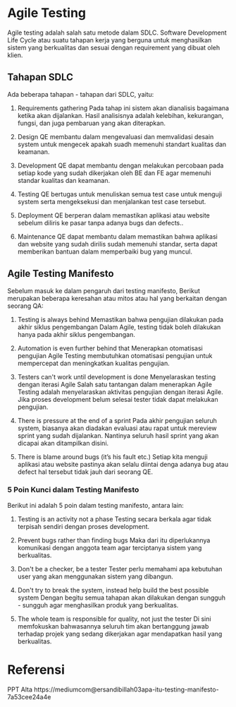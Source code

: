 # Agile Testing

Agile testing adalah salah satu metode dalam SDLC. Software Development Life Cycle atau suatu tahapan kerja yang berguna untuk menghasilkan sistem yang berkualitas dan sesuai dengan requirement yang dibuat oleh klien.

## Tahapan SDLC

Ada beberapa tahapan - tahapan dari SDLC, yaitu:

1. Requirements gathering
  Pada tahap ini sistem akan dianalisis bagaimana ketika akan dijalankan. Hasil analisisnya adalah kelebihan, kekurangan, fungsi, dan juga pembaruan yang akan diterapkan.

2. Design
  QE membantu dalam mengevaluasi dan memvalidasi desain system untuk mengecek apakah suadh memenuhi standart kualitas dan keamanan.

3. Development
  QE dapat membantu dengan melakukan percobaan pada setiap kode yang sudah dikerjakan oleh BE dan FE agar memenuhi standar kualitas dan keamanan.

4. Testing
  QE bertugas untuk menuliskan semua test case untuk menguji system serta mengeksekusi dan menjalankan test case  tersebut.

5. Deployment
  QE berperan dalam memastikan aplikasi atau website sebelum diliris ke pasar tanpa adanya bugs dan defects..

6. Maintenance
  QE dapat membantu dalam memastikan bahwa aplikasi dan website yang sudah dirilis sudah memenuhi standar, serta dapat memberikan bantuan dalam memperbaiki bug yang muncul.

## Agile Testing Manifesto

Sebelum masuk ke dalam pengaruh dari testing manifesto, Berikut merupakan beberapa keresahan atau mitos atau hal yang berkaitan dengan seorang QA:

1. Testing is always behind
  Memastikan bahwa pengujian dilakukan pada akhir siklus pengembangan Dalam Agile, testing tidak boleh dilakukan hanya pada akhir siklus pengembangan.

2. Automation is even further behind that
  Menerapkan otomatisasi pengujian Agile Testing membutuhkan otomatisasi pengujian untuk mempercepat dan meningkatkan kualitas pengujian.

3. Testers can't work until development is done
  Menyelaraskan testing dengan iterasi Agile Salah satu tantangan dalam menerapkan Agile Testing adalah menyelaraskan aktivitas pengujian dengan iterasi Agile. Jika proses development belum selesai  tester tidak dapat melakukan pengujian.

4. There is pressure at the end of a sprint
  Pada akhir pengujian seluruh system, biasanya akan diadakan evaluasi atau rapat untuk mereview sprint yang sudah dijalankan. Nantinya seluruh hasil sprint yang akan dicapai akan ditampilkan disini.

5. There is blame around bugs (it’s his fault etc.)
  Setiap kita menguji aplikasi atau website pastinya akan selalu diintai denga adanya bug atau defect hal tersebut tidak jauh dari seorang QE.

### 5 Poin Kunci dalam Testing Manifesto

Berikut ini adalah 5 poin dalam testing manifesto, antara lain:

1. Testing is an activity not a phase
   Testing secara berkala agar tidak terpisah sendiri dengan proses development.

2. Prevent bugs rather than finding bugs
  Maka dari itu diperlukannya komunikasi dengan anggota team agar terciptanya sistem yang berkualitas.

3. Don't be a checker, be a tester
  Tester perlu memahami apa kebutuhan user yang akan menggunakan sistem yang dibangun.

4. Don't try to break the system, instead help build the best possible system
  Dengan begitu semua tahapan akan dilakukan dengan sungguh - sungguh agar menghasilkan produk yang berkualitas.

5. The whole team is responsible for quality, not just the tester
  Di sini memfokuskan bahwasannya seluruh tim akan bertanggung jawab terhadap projek yang sedang dikerjakan agar mendapatkan hasil yang berkualitas.

# Referensi

PPT Alta
https://mediumcom@ersandibillah03apa-itu-testing-manifesto-7a53cee24a4e